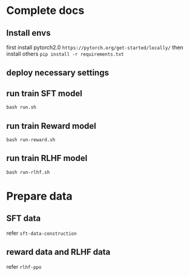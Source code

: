 # Complete docs


## Install envs
first install pytorch2.0 `https://pytorch.org/get-started/locally/`
then install others
`pip install -r requirements.txt`

## deploy necessary settings


## run train SFT model

`bash run.sh`


## run train Reward model

`bash run-reward.sh`

## run train RLHF model

`bash run-rlhf.sh`



# Prepare data

## SFT data
refer `sft-data-construction`

## reward data and RLHF data

refer `rlhf-ppo`

